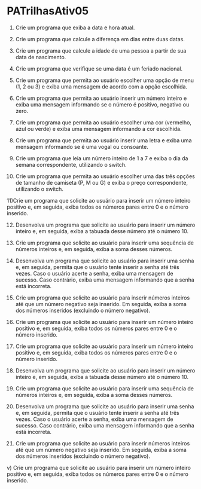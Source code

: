 # PATrilhasAtiv05

1) Crie um programa que exiba a data e hora atual.

2) Crie um programa que calcule a diferença em dias entre duas datas.

3) Crie um programa que calcule a idade de uma pessoa a partir de sua data de
nascimento.

4) Crie um programa que verifique se uma data é um feriado nacional.

5) Crie um programa que permita ao usuário escolher uma opção de menu (1, 2 ou 3) e exiba uma mensagem de acordo com a opção escolhida.

6) Crie um programa que permita ao usuário inserir um número inteiro e exiba uma mensagem informando se o número é positivo, negativo ou zero.

7) Crie um programa que permita ao usuário escolher uma cor (vermelho, azul ou verde) e exiba uma mensagem informando a cor escolhida.

8) Crie um programa que permita ao usuário inserir uma letra e exiba uma mensagem informando se é uma vogal ou consoante.

9) Crie um programa que leia um número inteiro de 1 a 7 e exiba o dia da semana correspondente, utilizando o switch.

10) Crie um programa que permita ao usuário escolher uma das três opções de tamanho de camiseta (P, M ou G) e exiba o preço correspondente, utilizando o switch.

11)Crie um programa que solicite ao usuário para inserir um número inteiro  positivo e, em seguida, exiba todos os números pares entre 0 e o número inserido.

12) Desenvolva um programa que solicite ao usuário para inserir um número  inteiro e, em seguida, exiba a tabuada desse número até o número 10.

13) Crie um programa que solicite ao usuário para inserir uma sequência de  números inteiros e, em seguida, exiba a soma desses números.

14) Desenvolva um programa que solicite ao usuário para inserir uma senha e,  em seguida, permita que o usuário tente inserir a senha até três vezes. Caso o usuário acerte a senha, exiba uma mensagem de sucesso. Caso contrário, exiba uma mensagem informando que a senha está incorreta.

15) Crie um programa que solicite ao usuário para inserir números inteiros até  que um número negativo seja inserido. Em seguida, exiba a soma dos números inseridos (excluindo o número negativo).

16) Crie um programa que solicite ao usuário para inserir um número inteiro  positivo e, em seguida, exiba todos os números pares entre 0 e o número inserido.

17) Crie um programa que solicite ao usuário para inserir um número inteiro  positivo e, em seguida, exiba todos os números pares entre 0 e o número inserido.

18) Desenvolva um programa que solicite ao usuário para inserir um número  inteiro e, em seguida, exiba a tabuada desse número até o número 10.

19) Crie um programa que solicite ao usuário para inserir uma sequência de  números inteiros e, em seguida, exiba a soma desses números.

20) Desenvolva um programa que solicite ao usuário para inserir uma senha e,  em seguida, permita que o usuário tente inserir a senha até três vezes. Caso o usuário acerte a senha, exiba uma mensagem de sucesso. Caso contrário, exiba uma mensagem informando que a senha está incorreta.

21) Crie um programa que solicite ao usuário para inserir números inteiros até  que um número negativo seja inserido. Em seguida, exiba a soma dos números inseridos (excluindo o número negativo).

v) Crie um programa que solicite ao usuário para inserir um número inteiro  positivo e, em seguida, exiba todos os números pares entre 0 e o número inserido.
